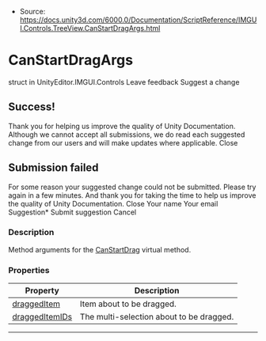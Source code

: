 * Source: https://docs.unity3d.com/6000.0/Documentation/ScriptReference/IMGUI.Controls.TreeView.CanStartDragArgs.html

# CanStartDragArgs
struct in UnityEditor.IMGUI.Controls
Leave feedback
Suggest a change
## Success!
Thank you for helping us improve the quality of Unity Documentation. Although we cannot accept all submissions, we do read each suggested change from our users and will make updates where applicable.
Close
## Submission failed
For some reason your suggested change could not be submitted. Please <a>try again</a> in a few minutes. And thank you for taking the time to help us improve the quality of Unity Documentation.
Close
Your name Your email Suggestion* Submit suggestion
Cancel
### Description
Method arguments for the [CanStartDrag](https://docs.unity3d.com/6000.0/Documentation/ScriptReference/IMGUI.Controls.TreeView.CanStartDrag.html) virtual method.
### Properties
Property | Description  
---|---  
[draggedItem](https://docs.unity3d.com/6000.0/Documentation/ScriptReference/IMGUI.Controls.TreeView.CanStartDragArgs-draggedItem.html) | Item about to be dragged.  
[draggedItemIDs](https://docs.unity3d.com/6000.0/Documentation/ScriptReference/IMGUI.Controls.TreeView.CanStartDragArgs-draggedItemIDs.html) | The multi-selection about to be dragged.  
* * *
